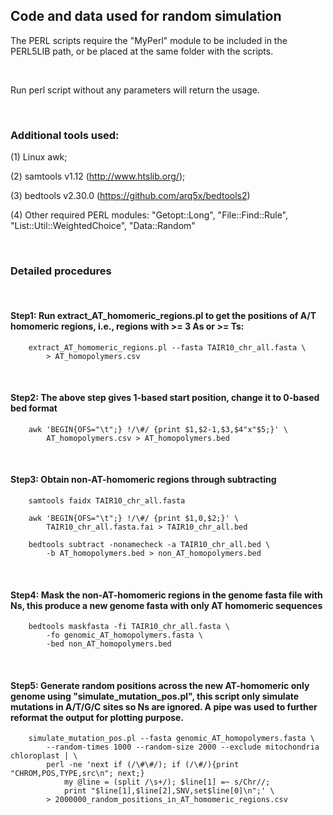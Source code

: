 ## Code and data used for random simulation 


The PERL scripts require the "MyPerl" module to be included in the PERL5LIB path, or be placed at the same folder with the scripts.

<br />

Run perl script without any parameters will return the usage. 

<br />


### Additional tools used:
(1) Linux awk;

(2) samtools v1.12 (http://www.htslib.org/);

(3) bedtools v2.30.0 (https://github.com/arq5x/bedtools2)

(4) Other required PERL modules: "Getopt::Long", "File::Find::Rule", "List::Util::WeightedChoice", "Data::Random"

<br />


### Detailed procedures

<br />

#### Step1: Run extract_AT_homomeric_regions.pl to get the positions of A/T homomeric regions, i.e., regions with >= 3 As or >= Ts:

		extract_AT_homomeric_regions.pl --fasta TAIR10_chr_all.fasta \
			> AT_homopolymers.csv
    
<br />
   
#### Step2: The above step gives 1-based start position, change it to 0-based bed format

		awk 'BEGIN{OFS="\t";} !/\#/ {print $1,$2-1,$3,$4"x"$5;}' \
			AT_homopolymers.csv > AT_homopolymers.bed

<br />

#### Step3: Obtain non-AT-homomeric regions through subtracting 

		samtools faidx TAIR10_chr_all.fasta
		
		awk 'BEGIN{OFS="\t";} !/\#/ {print $1,0,$2;}' \
			TAIR10_chr_all.fasta.fai > TAIR10_chr_all.bed

		bedtools subtract -nonamecheck -a TAIR10_chr_all.bed \
    		-b AT_homopolymers.bed > non_AT_homopolymers.bed
	
<br />

#### Step4: Mask the non-AT-homomeric regions in the genome fasta file with Ns, this produce a new genome fasta with only AT homomeric sequences

		bedtools maskfasta -fi TAIR10_chr_all.fasta \
		    -fo genomic_AT_homopolymers.fasta \
		    -bed non_AT_homopolymers.bed


<br />

#### Step5: Generate random positions across the new AT-homomeric only genome using "simulate_mutation_pos.pl", this script only simulate mutations in A/T/G/C sites so Ns are ignored. A pipe was used to further reformat the output for plotting purpose. 

				
		simulate_mutation_pos.pl --fasta genomic_AT_homopolymers.fasta \
		    --random-times 1000 --random-size 2000 --exclude mitochondria chloroplast | \
		    perl -ne 'next if (/\#\#/); if (/\#/){print "CHROM,POS,TYPE,src\n"; next;} 
				my @line = (split /\s+/); $line[1] =~ s/Chr//; 
				print "$line[1],$line[2],SNV,set$line[0]\n";' \
		    > 2000000_random_positions_in_AT_homomeric_regions.csv

<br />


